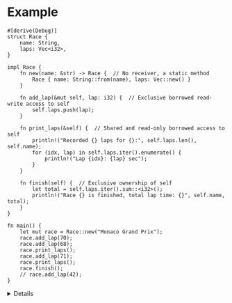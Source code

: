 # Example

```rust,editable
#[derive(Debug)]
struct Race {
    name: String,
    laps: Vec<i32>,
}

impl Race {
    fn new(name: &str) -> Race {  // No receiver, a static method
        Race { name: String::from(name), laps: Vec::new() }
    }

    fn add_lap(&mut self, lap: i32) {  // Exclusive borrowed read-write access to self
        self.laps.push(lap);
    }

    fn print_laps(&self) {  // Shared and read-only borrowed access to self
        println!("Recorded {} laps for {}:", self.laps.len(), self.name);
        for (idx, lap) in self.laps.iter().enumerate() {
            println!("Lap {idx}: {lap} sec");
        }
    }

    fn finish(self) {  // Exclusive ownership of self
        let total = self.laps.iter().sum::<i32>();
        println!("Race {} is finished, total lap time: {}", self.name, total);
    }
}

fn main() {
    let mut race = Race::new("Monaco Grand Prix");
    race.add_lap(70);
    race.add_lap(68);
    race.print_laps();
    race.add_lap(71);
    race.print_laps();
    race.finish();
    // race.add_lap(42);
}
```

<details>

Key Points:

- All four methods here use a different method receiver.
  - You can point out how that changes what the function can do with the
    variable values and if/how it can be used again in `main`.
  - You can showcase the error that appears when trying to call `finish` twice.
- Note that although the method receivers are different, the non-static
  functions are called the same way in the main body. Rust enables automatic
  referencing and dereferencing when calling methods. Rust automatically adds in
  the `&`, `*`, `muts` so that that object matches the method signature.
- You might point out that `print_laps` is using a vector that is iterated over.
  We describe vectors in more detail in the afternoon.

</details>
